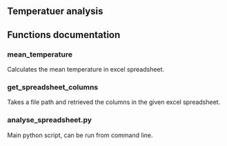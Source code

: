 ## Temperatuer analysis
## Functions documentation

### mean_temperature
Calculates the mean temperature in excel spreadsheet.

### get_spreadsheet_columns
Takes a file path and retrieved the columns in the given excel spreadsheet.

### analyse_spreadsheet.py
Main python script, can be run from command line. 
